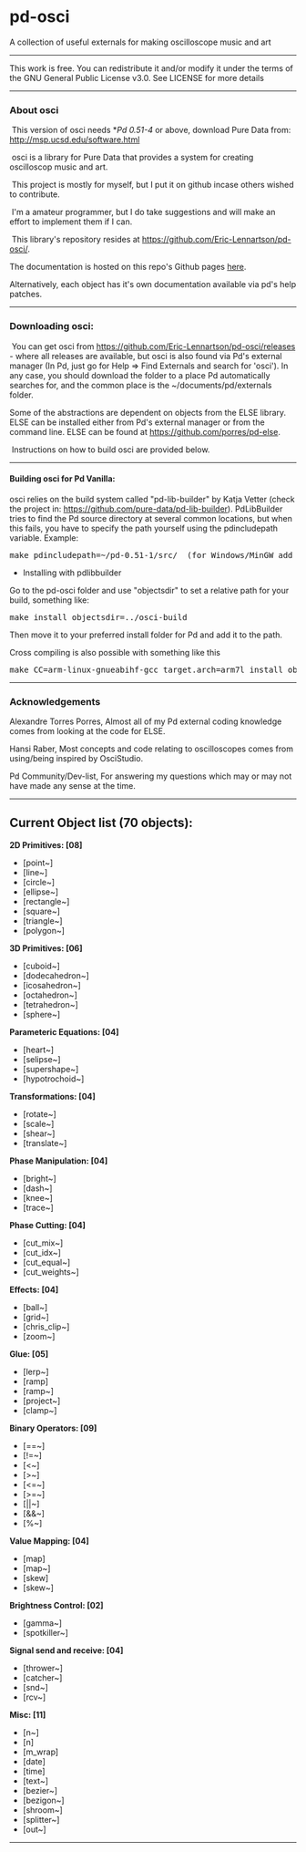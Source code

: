 # pd-osci
A collection of useful externals for making oscilloscope music and art

--------------------------------------------------------------------------

   This work is free. You can redistribute it and/or modify it under the
   terms of the GNU General Public License v3.0. See LICENSE for more details

--------------------------------------------------------------------------

###   About osci

​	This version of osci needs **Pd 0.51-4* or above, download Pure Data from: http://msp.ucsd.edu/software.html

​	osci is a library for Pure Data that provides a system for creating oscilloscop music and art.

​	This project is mostly for myself, but I put it on github incase others wished to contribute.

​	I'm a amateur programmer, but I do take suggestions and will make an effort to implement them if I can.

​	This library's repository resides at <https://github.com/Eric-Lennartson/pd-osci/>.

  The documentation is hosted on this repo's Github pages [here](https://eric-lennartson.github.io/pd-osci/).

  Alternatively, each object has it's own documentation available via pd's help patches.

--------------------------------------------------------------------------

### Downloading osci:

​	You can get osci from https://github.com/Eric-Lennartson/pd-osci/releases - where all releases are available, but osci is also found via Pd's external manager (In Pd, just go for Help => Find Externals and search for 'osci').  In any case, you should download the folder to a place Pd automatically searches for, and the common place is the ~/documents/pd/externals folder.

Some of the abstractions are dependent on objects from the ELSE library. ELSE can be installed either from Pd's external manager or from the command line. ELSE can be found at <https://github.com/porres/pd-else>.

​	Instructions on how to build osci are provided below.

--------------------------------------------------------------------------

#### Building osci for Pd Vanilla:

osci relies on the build system called "pd-lib-builder" by Katja Vetter (check the project in: <https://github.com/pure-data/pd-lib-builder>). PdLibBuilder tries to find the Pd source directory at several common locations, but when this fails, you have to specify the path yourself using the pdincludepath variable. Example:

<pre>make pdincludepath=~/pd-0.51-1/src/  (for Windows/MinGW add 'pdbinpath=~/pd-0.51-1/bin/)</pre>

* Installing with pdlibbuilder

Go to the pd-osci folder and use "objectsdir" to set a relative path for your build, something like:

<pre>make install objectsdir=../osci-build</pre>
Then move it to your preferred install folder for Pd and add it to the path.

Cross compiling is also possible with something like this

<pre>make CC=arm-linux-gnueabihf-gcc target.arch=arm7l install objectsdir=../</pre>

--------------------------------------------------------------------------

### Acknowledgements

Alexandre Torres Porres, Almost all of my Pd external coding knowledge comes from looking at the code for ELSE.

Hansi Raber, Most concepts and code relating to oscilloscopes comes from using/being inspired by OsciStudio.

Pd Community/Dev-list, For answering my questions which may or may not have made any sense at the time.

--------------------------------------------------------------------------

## Current Object list (70 objects):

**2D Primitives: [08]**

- [point~]
- [line~]
- [circle~]
- [ellipse~]
- [rectangle~]
- [square~]
- [triangle~]
- [polygon~]

**3D Primitives: [06]**

- [cuboid~]
- [dodecahedron~]
- [icosahedron~]
- [octahedron~]
- [tetrahedron~]
- [sphere~]

**Parameteric Equations: [04]**

- [heart~]
- [selipse~]
- [supershape~]
- [hypotrochoid~]

**Transformations: [04]**

- [rotate~]
- [scale~]
- [shear~]
- [translate~]

**Phase Manipulation: [04]**

- [bright~]
- [dash~]
- [knee~]
- [trace~]

**Phase Cutting: [04]**

- [cut_mix~]
- [cut_idx~]
- [cut_equal~]
- [cut_weights~]

**Effects: [04]**

- [ball~]
- [grid~]
- [chris_clip~]
- [zoom~]

**Glue: [05]**

- [lerp~]
- [ramp]
- [ramp~]
- [project~]
- [clamp~]

**Binary Operators: [09]**

- [==~]
- [!=~]
- [<~]
- [>~]
- [<=~]
- [>=~]
- [||~]
- [&&~]
- [%~]

**Value Mapping: [04]**

- [map]
- [map~]
- [skew]
- [skew~]

**Brightness Control: [02]**

- [gamma~]
- [spotkiller~]

**Signal send and receive: [04]**

- [thrower~]
- [catcher~]
- [snd~]
- [rcv~]

**Misc: [11]**

- [n~]
- [n]
- [m_wrap]
- [date]
- [time]
- [text~]
- [bezier~]
- [bezigon~]
- [shroom~]
- [splitter~]
- [out~]

--------------------------------------------------------------------------
